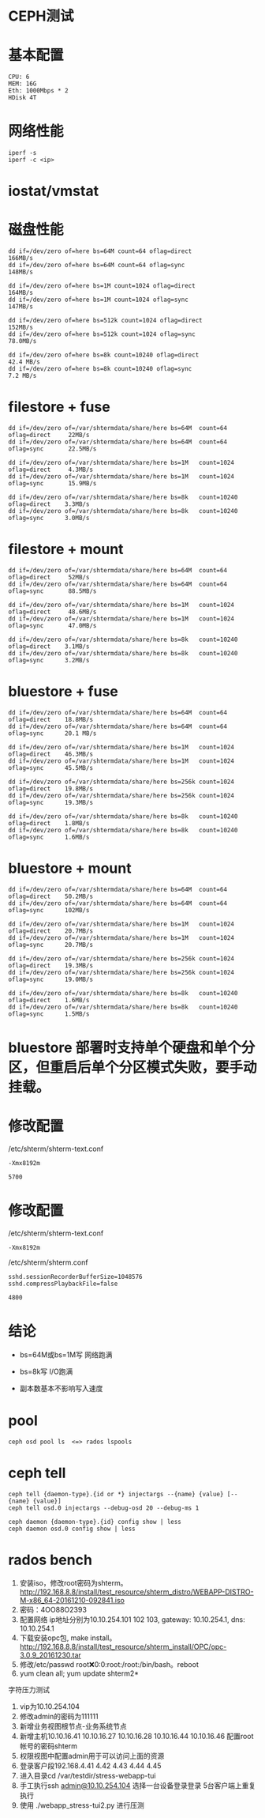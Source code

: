 # **CEPH测试**

# 基本配置
    CPU: 6
    MEM: 16G
    Eth: 1000Mbps * 2
    HDisk 4T

# 网络性能
    iperf -s
    iperf -c <ip>

# iostat/vmstat

# 磁盘性能
    dd if=/dev/zero of=here bs=64M count=64 oflag=direct                          166MB/s
    dd if=/dev/zero of=here bs=64M count=64 oflag=sync                            148MB/s

    dd if=/dev/zero of=here bs=1M count=1024 oflag=direct                         164MB/s
    dd if=/dev/zero of=here bs=1M count=1024 oflag=sync                           147MB/s

    dd if=/dev/zero of=here bs=512k count=1024 oflag=direct                       152MB/s
    dd if=/dev/zero of=here bs=512k count=1024 oflag=sync                         78.0MB/s
    
    dd if=/dev/zero of=here bs=8k count=10240 oflag=direct                        42.4 MB/s
    dd if=/dev/zero of=here bs=8k count=10240 oflag=sync                          7.2 MB/s

# filestore + fuse
    dd if=/dev/zero of=/var/shtermdata/share/here bs=64M  count=64    oflag=direct     22MB/s
    dd if=/dev/zero of=/var/shtermdata/share/here bs=64M  count=64    oflag=sync       22.5MB/s

    dd if=/dev/zero of=/var/shtermdata/share/here bs=1M   count=1024  oflag=direct     4.3MB/s
    dd if=/dev/zero of=/var/shtermdata/share/here bs=1M   count=1024  oflag=sync       15.9MB/s

    dd if=/dev/zero of=/var/shtermdata/share/here bs=8k   count=10240  oflag=direct    3.3MB/s
    dd if=/dev/zero of=/var/shtermdata/share/here bs=8k   count=10240  oflag=sync      3.0MB/s

# filestore + mount
    dd if=/dev/zero of=/var/shtermdata/share/here bs=64M  count=64    oflag=direct     52MB/s
    dd if=/dev/zero of=/var/shtermdata/share/here bs=64M  count=64    oflag=sync       88.5MB/s

    dd if=/dev/zero of=/var/shtermdata/share/here bs=1M   count=1024  oflag=direct     48.6MB/s
    dd if=/dev/zero of=/var/shtermdata/share/here bs=1M   count=1024  oflag=sync       47.0MB/s

    dd if=/dev/zero of=/var/shtermdata/share/here bs=8k   count=10240  oflag=direct    3.1MB/s
    dd if=/dev/zero of=/var/shtermdata/share/here bs=8k   count=10240  oflag=sync      3.2MB/s

# bluestore + fuse
    dd if=/dev/zero of=/var/shtermdata/share/here bs=64M  count=64     oflag=direct    18.8MB/s
    dd if=/dev/zero of=/var/shtermdata/share/here bs=64M  count=64     oflag=sync      20.1 MB/s

    dd if=/dev/zero of=/var/shtermdata/share/here bs=1M   count=1024   oflag=direct    46.3MB/s
    dd if=/dev/zero of=/var/shtermdata/share/here bs=1M   count=1024   oflag=sync      45.5MB/s

    dd if=/dev/zero of=/var/shtermdata/share/here bs=256k count=1024   oflag=direct    19.8MB/s
    dd if=/dev/zero of=/var/shtermdata/share/here bs=256k count=1024   oflag=sync      19.3MB/s

    dd if=/dev/zero of=/var/shtermdata/share/here bs=8k   count=10240  oflag=direct    1.8MB/s
    dd if=/dev/zero of=/var/shtermdata/share/here bs=8k   count=10240  oflag=sync      1.6MB/s

# bluestore + mount
    dd if=/dev/zero of=/var/shtermdata/share/here bs=64M  count=64     oflag=direct    50.2MB/s
    dd if=/dev/zero of=/var/shtermdata/share/here bs=64M  count=64     oflag=sync      102MB/s

    dd if=/dev/zero of=/var/shtermdata/share/here bs=1M   count=1024   oflag=direct    20.7MB/s
    dd if=/dev/zero of=/var/shtermdata/share/here bs=1M   count=1024   oflag=sync      20.7MB/s

    dd if=/dev/zero of=/var/shtermdata/share/here bs=256k count=1024   oflag=direct    19.3MB/s
    dd if=/dev/zero of=/var/shtermdata/share/here bs=256k count=1024   oflag=sync      19.0MB/s

    dd if=/dev/zero of=/var/shtermdata/share/here bs=8k   count=10240  oflag=direct    1.6MB/s
    dd if=/dev/zero of=/var/shtermdata/share/here bs=8k   count=10240  oflag=sync      1.5MB/s

# bluestore 部署时支持单个硬盘和单个分区，但重启后单个分区模式失败，要手动挂载。

# 修改配置
/etc/shterm/shterm-text.conf

    -Xmx8192m

    5700 

# 修改配置
/etc/shterm/shterm-text.conf

    -Xmx8192m

/etc/shterm/shterm.conf

    sshd.sessionRecorderBufferSize=1048576
    sshd.compressPlaybackFile=false

    4800 

# 结论
* bs=64M或bs=1M写 网络跑满
* bs=8k写         I/O跑满

* 副本数基本不影响写入速度

# pool
    ceph osd pool ls  <=> rados lspools

# ceph tell
    ceph tell {daemon-type}.{id or *} injectargs --{name} {value} [--{name} {value}]
    ceph tell osd.0 injectargs --debug-osd 20 --debug-ms 1

    ceph daemon {daemon-type}.{id} config show | less
    ceph daemon osd.0 config show | less

# rados bench

1. 安装iso，修改root密码为shterm。http://192.168.8.8/install/test_resource/shterm_distro/WEBAPP-DISTRO-M-x86_64-20161210-092841.iso
1. 密码：4OO88O2393
1. 配置网络 ip地址分别为10.10.254.101 102 103, gateway: 10.10.254.1, dns: 10.10.254.1
1. 下载安装opc包, make install。http://192.168.8.8/install/test_resource/shterm_install/OPC/opc-3.0.9_20161230.tar
1. 修改/etc/passwd root:x:0:0:root:/root:/bin/bash。reboot
1. yum clean all; yum update shterm2*

字符压力测试

1. vip为10.10.254.104
1. 修改admin的密码为111111
1. 新增业务视图根节点-业务系统节点
1. 新增主机10.10.16.41  10.10.16.27 10.10.16.28 10.10.16.44 10.10.16.46 配置root帐号的密码shterm
1. 权限视图中配置admin用于可以访问上面的资源
1. 登录客户段192.168.4.41   4.42  4.43   4.44  4.45
1. 进入目录cd  /var/testdir/stress-webapp-tui
1. 手工执行ssh admin@10.10.254.104   选择一台设备登录登录  5台客户端上重复执行
1. 使用 ./webapp_stress-tui2.py 进行压测


